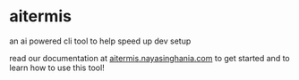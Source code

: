 # aitermis

an ai powered cli tool to help speed up dev setup

read our documentation at [aitermis.nayasinghania.com](https://aitermis.nayasinghania.com) to get started and to learn how to use this tool!
